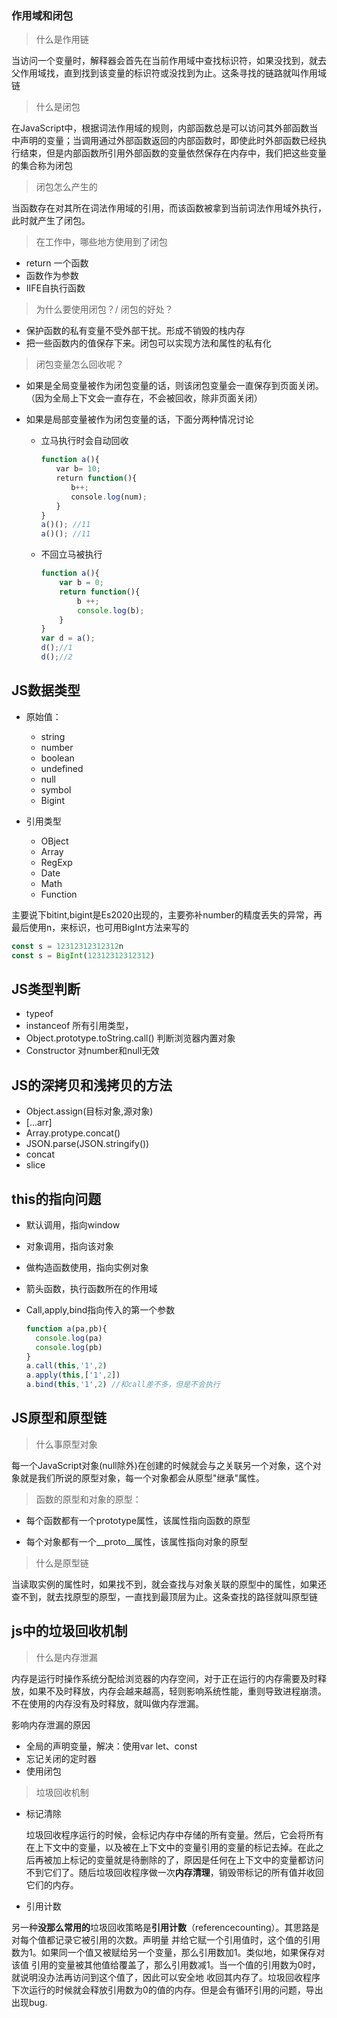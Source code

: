 ### 作用域和闭包

> 什么是作用链

当访问一个变量时，解释器会首先在当前作用域中查找标识符，如果没找到，就去父作用域找，直到找到该变量的标识符或没找到为止。这条寻找的链路就叫作用域链



> 什么是闭包

在JavaScript中，根据词法作用域的规则，内部函数总是可以访问其外部函数当中声明的变量；当调用通过外部函数返回的内部函数时，即使此时外部函数已经执行结束，但是内部函数所引用外部函数的变量依然保存在内存中，我们把这些变量的集合称为闭包



> 闭包怎么产生的

当函数存在对其所在词法作用域的引用，而该函数被拿到当前词法作用域外执行，此时就产生了闭包。



> 在工作中，哪些地方使用到了闭包

+ return 一个函数
+ 函数作为参数
+ IIFE自执行函数



> 为什么要使用闭包？/ 闭包的好处？

+ 保护函数的私有变量不受外部干扰。形成不销毁的栈内存
+ 把一些函数内的值保存下来。闭包可以实现方法和属性的私有化



> 闭包变量怎么回收呢？

- 如果是全局变量被作为闭包变量的话，则该闭包变量会一直保存到页面关闭。（因为全局上下文会一直存在，不会被回收，除非页面关闭）

- 如果是局部变量被作为闭包变量的话，下面分两种情况讨论

  - 立马执行时会自动回收

    ```javascript
    function a(){
    　　var b= 10;
    　　return function(){
    　　　　b++;
    　　　　console.log(num);
    　　}
    }
    a()(); //11
    a()(); //11
    ```

  - 不回立马被执行

    ```javascript
    function a(){
        var b = 0;
        return function(){
            b ++;
            console.log(b);
        }
    }
    var d = a();
    d();//1
    d();//2
    ```

    

## JS数据类型

+ 原始值：
  + string
  + number
  + boolean
  + undefined
  + null
  + symbol
  + Bigint

+ 引用类型
  + OBject
  + Array
  + RegExp
  + Date
  + Math
  + Function



主要说下bitint,bigint是Es2020出现的，主要弥补number的精度丢失的异常，再最后使用n，来标识，也可用BigInt方法来写的

```javascript
const s = 12312312312312n
const s = BigInt(12312312312312)
```



## JS类型判断

+ typeof
+ instanceof 所有引用类型，
+ Object.prototype.toString.call() 判断浏览器内置对象
+ Constructor 对number和null无效



## JS的深拷贝和浅拷贝的方法

+ Object.assign(目标对象,源对象)
+ [...arr]
+ Array.protype.concat()
+ JSON.parse(JSON.stringify())
+ concat
+ slice



## this的指向问题

+ 默认调用，指向window

+ 对象调用，指向该对象

+ 做构造函数使用，指向实例对象

+ 箭头函数，执行函数所在的作用域

+ Call,apply,bind指向传入的第一个参数

  ```javascript
  function a(pa,pb){
  	console.log(pa)
  	console.log(pb)
  }
  a.call(this,'1',2)
  a.apply(this,['1',2])
  a.bind(this,'1',2) //和call差不多，但是不会执行
  ```

  

## JS原型和原型链

> 什么事原型对象

 每一个JavaScript对象(null除外)在创建的时候就会与之关联另一个对象，这个对象就是我们所说的原型对象，每一个对象都会从原型"继承"属性。



> 函数的原型和对象的原型：

- 每个函数都有一个prototype属性，该属性指向函数的原型

- 每个对象都有一个__proto__属性，该属性指向对象的原型

  

> 什么是原型链

当读取实例的属性时，如果找不到，就会查找与对象关联的原型中的属性，如果还查不到，就去找原型的原型，一直找到最顶层为止。这条查找的路径就叫原型链



## js中的垃圾回收机制

> 什么是内存泄漏



内存是运行时操作系统分配给浏览器的内存空间，对于正在运行的内存需要及时释放，如果不及时释放，内存会越来越高，轻则影响系统性能，重则导致进程崩溃。不在使用的内存没有及时释放，就叫做内存泄漏。

影响内存泄漏的原因

+ 全局的声明变量，解决：使用var let、const
+ 忘记关闭的定时器
+ 使用闭包



> 垃圾回收机制

+ 标记清除

  垃圾回收程序运行的时候，会标记内存中存储的所有变量。然后，它会将所有在上下文中的变量，以及被在上下文中的变量引用的变量的标记去掉。在此之后再被加上标记的变量就是待删除的了，原因是任何在上下文中的变量都访问不到它们了。随后垃圾回收程序做一次**内存清理**，销毁带标记的所有值并收回它们的内存。

+ 引用计数

​	另一种**没那么常用的**垃圾回收策略是**引用计数**（referencecounting）。其思路是对每个值都记录它被引用的次数。声明量	并给它赋一个引用值时，这个值的引用数为1。如果同一个值又被赋给另一个变量，那么引用数加1。类似地，如果保存对该值	引用的变量被其他值给覆盖了，那么引用数减1。当一个值的引用数为0时，就说明没办法再访问到这个值了，因此可以安全地	收回其内存了。垃圾回收程序下次运行的时候就会释放引用数为0的值的内存。但是会有循环引用的问题，导出出现bug.


